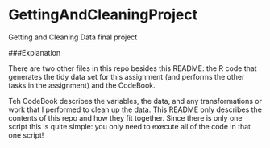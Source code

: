 GettingAndCleaningProject
=========================

Getting and Cleaning Data final project

###Explanation

There are two other files in this repo besides this README: the R code that generates the tidy data set for this assignment (and performs the other tasks in the assignment) and the CodeBook. 

Teh CodeBook describes the variables, the data, and any transformations or work that I performed to clean up the data. This README only describes the contents of this repo and how they fit together. Since there is only one script this is quite simple: you only need to execute all of the code in that one script!
